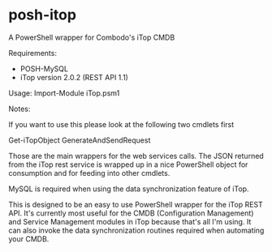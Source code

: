 posh-itop
=========

A PowerShell wrapper for Combodo's iTop CMDB

Requirements:

- POSH-MySQL
- iTop version 2.0.2 (REST API 1.1)

Usage:
Import-Module iTop.psm1

Notes:

If you want to use this please look at the following two cmdlets first

Get-iTopObject
GenerateAndSendRequest

Those are the main wrappers for the web services calls.  The JSON returned from the iTop rest service is wrapped up in a nice PowerShell object for consumption and for feeding into other cmdlets.

MySQL is required when using the data synchronization feature of iTop.

This is designed to be an easy to use PowerShell wrapper for the iTop REST API.  It's currently most useful for the CMDB (Configuration Management) and Service Management modules in iTop because that's all I'm using.  It can also invoke the data synchronization routines required when automating your CMDB.  


